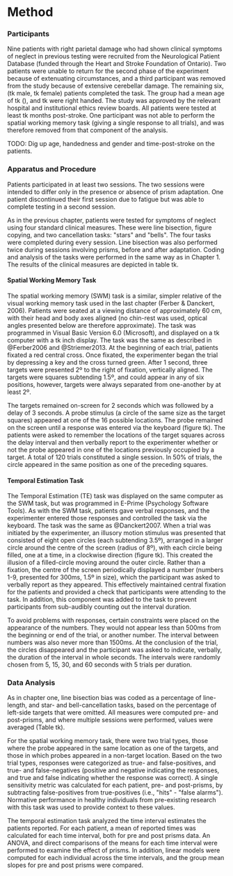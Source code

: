 Method
======

### Participants

Nine patients with right
parietal damage who had shown clinical symptoms of neglect in previous
testing were recruited from the Neurological Patient Database (funded
through the Heart and Stroke Foundation of Ontario).  Two patients were
unable to return for the second phase of the experiment because of
extenuating circumstances, and a third participant was removed from the
study because of extensive cerebellar damage. The remaining six, (tk
male, tk female) patients completed the task. The group had a mean age
of tk (), and tk were right handed. The study was approved by the
relevant hospital and institutional ethics review boards. All patients
were tested at least tk months post-stroke.  One participant was not
able to perform the spatial working memory task (giving a single
response to all trials), and was therefore removed from that component
of the analysis.

TODO: Dig up age, handedness and gender and time-post-stroke on the
patients.

### Apparatus and Procedure

Patients
participated in at least two sessions. The two sessions were intended to
differ only in the presence or absence of prism adaptation. One patient
discontinued their first session due to fatigue but was able to complete
testing in a second session.

As in the previous chapter, patients were tested for symptoms of neglect
using four standard clinical measures. These were line bisection, figure
copying, and two cancellation tasks: "stars" and "bells". The four tasks
were completed during every session. Line bisection was also performed
twice during sessions involving prisms, before and after adaptation.
Coding and analysis of the tasks were performed in the same way as in
Chapter 1. The results of the clinical measures are depicted in table
tk.

#### Spatial Working Memory Task

The
spatial working memory (SWM) task is a similar, simpler relative of the
visual working memory task used in the last chapter (Ferber & Danckert,
2006). Patients were seated at a viewing distance of approximately 60
cm, with their head and body axes aligned (no chin-rest was used,
optical angles presented below are therefore approximate). The task was
programmed in Visual Basic Version 6.0 (Microsoft), and displayed on a
tk computer with a tk inch display. The task was the same as described
in @Ferber2006 and @Striemer2013. At the beginning of each trial,
patients fixated a red central cross. Once fixated, the experimenter
began the trial by depressing a key and the cross turned green. After 1
second, three targets were presented 2º to the right of fixation,
vertically aligned. The targets were squares subtending 1.5º, and could
appear in any of six positions, however, targets were always separated
from one-another by at least 2º.

The targets remained on-screen for 2 seconds which was followed by a
delay of 3 seconds. A probe stimulus (a circle of the same size as the
target squares) appeared at one of the 16 possible locations. The probe
remained on the screen until a response was entered via the keyboard
(figure tk). The patients were asked to remember the locations of the
target squares across the delay interval and then verbally report to the
experimenter whether or not the probe appeared in one of the locations
previously occupied by a target. A total of 120 trials constituted a
single session. In 50\% of trials, the circle appeared in the same
position as one of the preceding squares.

#### Temporal Estimation Task

The Temporal
Estimation (TE) task was displayed on the same computer as the SWM task,
but was programmed in E-Prime (Psychology Software Tools). As with the
SWM task, patients gave verbal responses, and the experimenter entered
those responses and controlled the task via the keyboard. The task was
the same as @Danckert2007. When a trial was initiated by the
experimenter, an illusory motion stimulus was presented that consisted
of eight open circles (each subtending 3.5º), arranged in a larger
circle around the centre of the screen (radius of 8º), with each circle
being filled, one at a time, in a clockwise direction (figure tk). This
created the illusion of a filled-circle moving around the outer circle.
Rather than a fixation, the centre of the screen periodically displayed
a number (numbers 1-9, presented for 300ms, 1.5º in size), which the
participant was asked to verbally report as they appeared. This
effectively maintained central fixation for the patients and provided a
check that participants were attending to the task. In addition, this
component was added to the task to prevent participants from sub-audibly
counting out the interval duration.

To avoid problems with responses, certain constraints were placed on the
appearance of the numbers. They would not appear less than 500ms from
the beginning or end of the trial, or another number. The interval
between numbers was also never more than 1500ms. At the conclusion of
the trial, the circles disappeared and the participant was asked to
indicate, verbally, the duration of the interval in whole seconds. The
intervals were randomly chosen from 5, 15, 30, and 60 seconds with 5
trials per duration.

### Data Analysis

As in chapter one, line
bisection bias was coded as a percentage of line-length, and star- and
bell-cancellation tasks, based on the percentage of left-side targets
that were omitted. All measures were computed pre- and post-prisms, and
where multiple sessions were performed, values were averaged (Table tk).

For the spatial working memory task, there were two trial types, those
where the probe appeared in the same location as one of the targets, and
those in which probes appeared in a non-target location. Based on the
two trial types, responses were categorized as true- and
false-positives, and true- and false-negatives (positive and negative
indicating the responses, and true and false indicating whether the
response was correct). A single sensitivity metric was calculated for
each patient, pre- and post-prisms, by subtracting false-positives from
true-positives (i.e., "hits" - "false alarms"). Normative performance in
healthy individuals from pre-existing research with this task was used
to provide context to these values.

The temporal estimation task analyzed the time interval estimates the
patients reported. For each patient, a mean of reported times was
calculated for each time interval, both for pre and post prisms data. An
ANOVA, and direct comparisons of the means for each time interval were
performed to examine the effect of prisms. In addition, linear models
were computed for each individual across the time intervals, and the
group mean slopes for pre and post prisms were compared.

